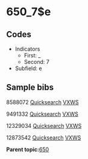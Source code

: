 # 650\_7$e

## Codes

-   Indicators
    -   First: \_
    -   Second: 7
-   Subfield: e

## Sample bibs

8588072 [Quicksearch](https://search.library.yale.edu/catalog/8588072) [VXWS](http://prodorbis.library.yale.edu:7014/vxws/GetHoldingsService?bibId=8588072)

9491332 [Quicksearch](https://search.library.yale.edu/catalog/9491332) [VXWS](http://prodorbis.library.yale.edu:7014/vxws/GetHoldingsService?bibId=9491332)

12329034 [Quicksearch](https://search.library.yale.edu/catalog/12329034) [VXWS](http://prodorbis.library.yale.edu:7014/vxws/GetHoldingsService?bibId=12329034)

12873542 [Quicksearch](https://search.library.yale.edu/catalog/12873542) [VXWS](http://prodorbis.library.yale.edu:7014/vxws/GetHoldingsService?bibId=12873542)

**Parent topic:**[650](../../tags/650/650.md)

